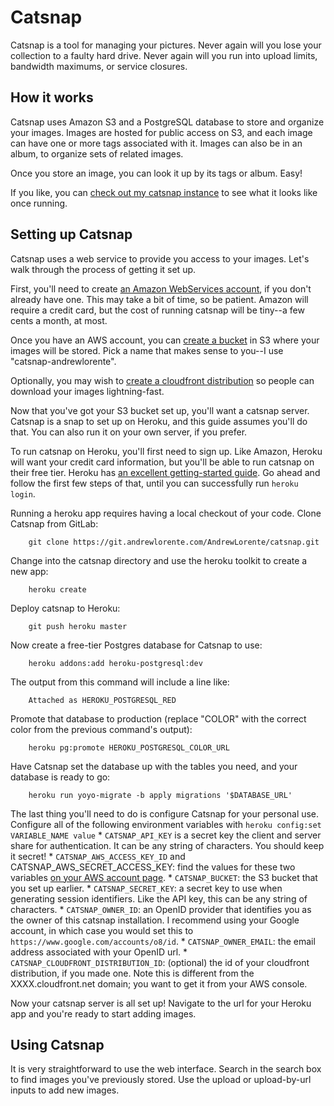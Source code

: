 # Catsnap

Catsnap is a tool for managing your pictures. Never again will you lose your collection to a faulty hard drive. Never again will you run into upload limits, bandwidth maximums, or service closures.

## How it works

Catsnap uses Amazon S3 and a PostgreSQL database to store and organize your images. Images are hosted for public access on S3, and each image can have one or more tags associated with it. Images can also be in an album, to organize sets of related images.

Once you store an image, you can look it up by its tags or album. Easy!

If you like, you can [check out my catsnap instance](https://catsnap.andrewlorente.com>) to see what it looks like once running.

## Setting up Catsnap

Catsnap uses a web service to provide you access to your images. Let's walk through the process of getting it set up.

First, you'll need to create [an Amazon WebServices account](https://aws.amazon.com/), if you don't already have one. This may take a bit of time, so be patient. Amazon will require a credit card, but the cost of running catsnap will be tiny--a few cents a month, at most.

Once you have an AWS account, you can [create a bucket](https://console.aws.amazon.com/s3/home) in S3 where your images will be stored. Pick a name that makes sense to you--I use "catsnap-andrewlorente".

Optionally, you may wish to [create a cloudfront distribution](https://console.aws.amazon.com/cloudfront/home) so people can download your images lightning-fast.

Now that you've got your S3 bucket set up, you'll want a catsnap server. Catsnap is a snap to set up on Heroku, and this guide assumes you'll do that. You can also run it on your own server, if you prefer.

To run catsnap on Heroku, you'll first need to sign up. Like Amazon, Heroku will want your credit card information, but you'll be able to run catsnap on their free tier.  Heroku has [an excellent getting-started guide](https://devcenter.heroku.com/articles/quickstart). Go ahead and follow the first few steps of that, until you can successfully run `heroku login`.

Running a heroku app requires having a local checkout of your code. Clone Catsnap from GitLab:

```
    git clone https://git.andrewlorente.com/AndrewLorente/catsnap.git
```

Change into the catsnap directory and use the heroku toolkit to create a new app:

```
    heroku create
```

Deploy catsnap to Heroku:

```
    git push heroku master
```

Now create a free-tier Postgres database for Catsnap to use:

```
    heroku addons:add heroku-postgresql:dev
```

The output from this command will include a line like:

```
    Attached as HEROKU_POSTGRESQL_RED
```

Promote that database to production (replace "COLOR" with the correct color from the previous command's output):

```
    heroku pg:promote HEROKU_POSTGRESQL_COLOR_URL
```

Have Catsnap set the database up with the tables you need, and your database is ready to go:

```
    heroku run yoyo-migrate -b apply migrations '$DATABASE_URL'
```

The last thing you'll need to do is configure Catsnap for your personal use. Configure all of the following environment variables with `heroku config:set VARIABLE_NAME value`
    * `CATSNAP_API_KEY` is a secret key the client and server share for authentication. It can be any string of characters. You should keep it secret!
    * `CATSNAP_AWS_ACCESS_KEY_ID` and CATSNAP_AWS_SECRET_ACCESS_KEY: find the values for these two variables [on your AWS account page](https://portal.aws.amazon.com/gp/aws/securityCredentials#access_credentials).
    * `CATSNAP_BUCKET`: the S3 bucket that you set up earlier.
    * `CATSNAP_SECRET_KEY`: a secret key to use when generating session identifiers. Like the API key, this can be any string of characters.
    * `CATSNAP_OWNER_ID`: an OpenID provider that identifies you as the owner of this catsnap installation. I recommend using your Google account, in which case you would set this to `https://www.google.com/accounts/o8/id`.
    * `CATSNAP_OWNER_EMAIL`: the email address associated with your OpenID url.
    * `CATSNAP_CLOUDFRONT_DISTRIBUTION_ID`: (optional) the id of your cloudfront distribution, if you made one. Note this is different from the XXXX.cloudfront.net domain; you want to get it from your AWS console.

Now your catsnap server is all set up! Navigate to the url for your Heroku app and you're ready to start adding images.

## Using Catsnap

It is very straightforward to use the web interface. Search in the search box to find images you've previously stored. Use the upload or upload-by-url inputs to add new images.

